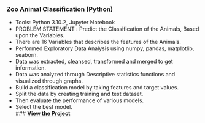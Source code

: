 ### Zoo Animal Classification (Python)
<ul>
<li>Tools: Python 3.10.2, Jupyter Notebook </li>
<li>PROBLEM STATEMENT : Predict the Classification of the Animals, Based upon the Variables.</li>
<li>There are 16 Variables that describes the features of the Animals.</li>
<li>Performed Exploratory Data Analysis using numpy, pandas, matplotlib, seaborn. </li>
<li>Data was extracted, cleansed, transformed and merged to get information.</li> 
<li>Data was analyzed through Descriptive statistics functions and visualized through graphs.</li>
<li>Build a classification model by taking features and target values.</li> 
<li>Split the data by creating training and test dataset.</li> 
<li>Then evaluate the performance of various models.</li> 
<li>Select the best model.</li> 
 ### <b> <a href="https://github.com/xavierina12/Data-Analytics/tree/main/Projects/2.%20Machine%20Learning%20Project/Zoo%20Animal%20Classification%20(Python)"> View the Project </a></b>
</ul>
